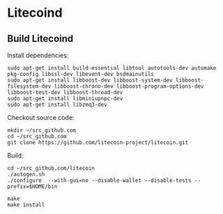 # Litecoind

## Build Litecoind

Install dependencies:
```
sudo apt-get install build-essential libtool autotools-dev automake pkg-config libssl-dev libevent-dev bsdmainutils 
sudo apt-get install libboost-dev libboost-system-dev libboost-filesystem-dev libboost-chrono-dev libboost-program-options-dev libboost-test-dev libboost-thread-dev 
sudo apt-get install libminiupnpc-dev 
sudo apt-get install libzmq3-dev 
```

Checkout source code:
```
mkdir ~/src_github.com
cd ~/src_github.com
git clone https://github.com/litecoin-project/litecoin.git
```

Build:
```
cd ~/src_github.com/litecoin
./autogen.sh
./configure  --with-gui=no --disable-wallet --disable-tests --prefix=$HOME/bin
```

```
make
make install
```
